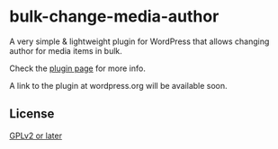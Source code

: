 # bulk-change-media-author
A very simple & lightweight plugin for WordPress that allows changing author for media items in bulk.

Check the [plugin page](http://www.mikhno.org/articles/en/files/wp_bulk_change_media_author) for more info.

A link to the plugin at wordpress.org will be available soon.

## License
[GPLv2 or later](http://www.gnu.org/licenses/gpl-2.0.html)
